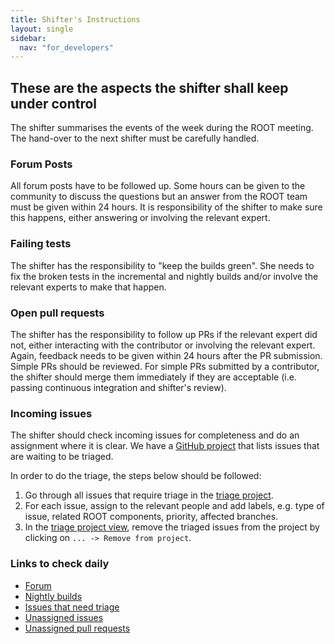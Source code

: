 ```yaml
---
title: Shifter's Instructions
layout: single
sidebar:
  nav: "for_developers"
---
```


## These are the aspects the shifter shall keep under control
The shifter summarises the events of the week during the ROOT meeting. The hand-over
to the next shifter must be carefully handled.

### Forum Posts
All forum posts have to be followed up. Some hours can be given to the community
to discuss the questions but an answer from the ROOT team must be given within 24 hours.
It is responsibility of the shifter to make sure this happens, either answering or
involving the relevant expert.

### Failing tests
The shifter has the responsibility to "keep the builds green". She needs to fix
the broken tests in the incremental and nightly builds and/or involve the relevant
experts to make that happen.

### Open pull requests
The shifter has the responsibility to follow up PRs if the relevant expert did not,
either interacting with the contributor or involving the relevant expert. Again,
feedback needs to be given within 24 hours after the PR submission. Simple PRs should
be reviewed. For simple PRs submitted by a contributor, the shifter should merge them
immediately if they are acceptable (i.e. passing continuous integration and shifter's review).

### Incoming issues
The shifter should check incoming issues for completeness and do an assignment where it is clear.
We have a [GitHub project](https://github.com/root-project/root/projects/2) that lists issues that are waiting to be triaged.

In order to do the triage, the steps below should be followed:
1. Go through all issues that require triage in the [triage project](https://github.com/root-project/root/projects/2).
2. For each issue, assign to the relevant people and add labels, e.g. type of issue, related ROOT components, priority,
affected branches.
3. In the [triage project view](https://github.com/root-project/root/projects/2), remove the triaged issues
from the project by clicking on `... -> Remove from project`.

### Links to check daily

- [Forum](https://root-forum.cern.ch/latest)
- [Nightly builds](https://lcgapp-services.cern.ch/root-jenkins/view/ROOT%20Nightly/)
- [Issues that need triage](https://github.com/root-project/root/projects/2)
- [Unassigned issues](https://github.com/root-project/root/issues?q=is%3Aopen+is%3Aissue+no%3Aassignee)
- [Unassigned pull requests](https://github.com/root-project/root/pulls?q=is%3Aopen+is%3Apr+no%3Aassignee)
